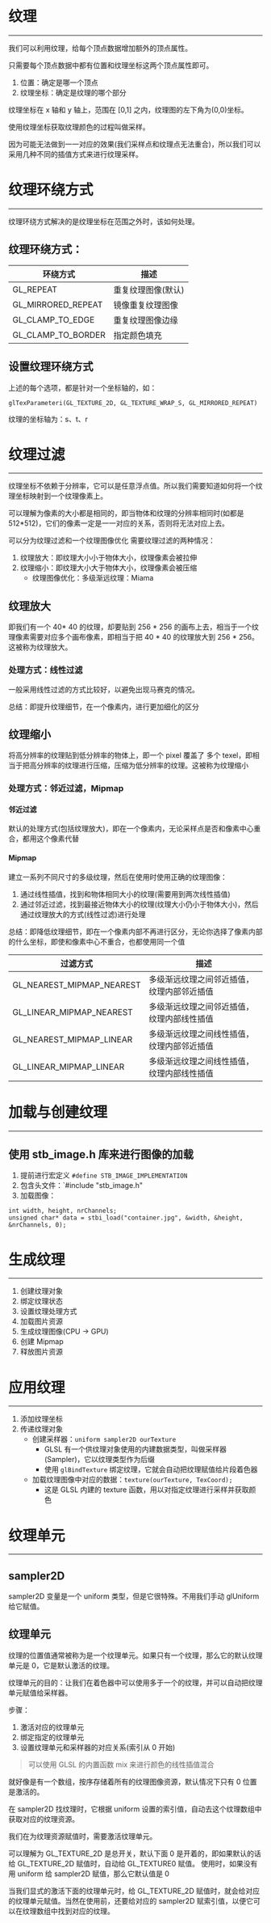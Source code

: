 # 纹理
---

我们可以利用纹理，给每个顶点数据增加额外的顶点属性。

只需要每个顶点数据中都有位置和纹理坐标这两个顶点属性即可。
1. 位置：确定是哪一个顶点
2. 纹理坐标：确定是纹理的哪个部分

纹理坐标在 x 轴和 y 轴上，范围在 \[0,1] 之内，纹理图的左下角为(0,0)坐标。

使用纹理坐标获取纹理颜色的过程叫做采样。

因为可能无法做到一一对应的效果(我们采样点和纹理点无法重合)，所以我们可以采用几种不同的插值方式来进行纹理采样。

# 纹理环绕方式
---

纹理环绕方式解决的是纹理坐标在范围之外时，该如何处理。

## 纹理环绕方式：

|环绕方式|描述|
|---|---|
|GL_REPEAT|重复纹理图像(默认)|
|GL_MIRRORED_REPEAT|镜像重复纹理图像|
|GL_CLAMP_TO_EDGE|重复纹理图像边缘|
|GL_CLAMP_TO_BORDER|指定颜色填充|

## 设置纹理环绕方式

上述的每个选项，都是针对一个坐标轴的，如：
```
glTexParameteri(GL_TEXTURE_2D, GL_TEXTURE_WRAP_S, GL_MIRRORED_REPEAT)
```
纹理的坐标轴为：s、t、r

# 纹理过滤
---

纹理坐标不依赖于分辨率，它可以是任意浮点值。所以我们需要知道如何将一个纹理坐标映射到一个纹理像素上。

可以理解为像素的大小都是相同的，即当物体和纹理的分辨率相同时(如都是 512\*512)，它们的像素一定是一一对应的关系，否则将无法对应上去。

可以分为纹理过滤和一个纹理图像优化
需要纹理过滤的两种情况：
1. 纹理放大：即纹理大小小于物体大小，纹理像素会被拉伸
2. 纹理缩小：即纹理大小大于物体大小，纹理像素会被压缩
	- 纹理图像优化：多级渐远纹理：Miama

## 纹理放大

即我们有一个 40\* 40 的纹理，却要贴到 256 \* 256 的画布上去，相当于一个纹理像素需要对应多个画布像素，即相当于把 40 \* 40 的纹理放大到 256 \* 256。这被称为纹理放大。

### 处理方式：线性过滤

一般采用线性过滤的方式比较好，以避免出现马赛克的情况。

总结：即提升纹理细节，在一个像素内，进行更加细化的区分

## 纹理缩小

将高分辨率的纹理贴到低分辨率的物体上，即一个 pixel 覆盖了 多个 texel，即相当于把高分辨率的纹理进行压缩，压缩为低分辨率的纹理。这被称为纹理缩小

### 处理方式：邻近过滤，Mipmap

#### 邻近过滤

默认的处理方式(包括纹理放大)，即在一个像素内，无论采样点是否和像素中心重合，都用这个像素代替

#### Mipmap

建立一系列不同尺寸的多级纹理，然后在使用时使用正确的纹理图像：
1. 通过线性插值，找到和物体相同大小的纹理(需要用到两次线性插值)
2. 通过邻近过滤，找到最接近物体大小的纹理(纹理大小仍小于物体大小)，然后通过纹理放大的方式(线性过滤)进行处理

总结：即降低纹理细节，即在一个像素内部不再进行区分，无论你选择了像素内部的什么坐标，即使和像素中心不重合，也都使用同一个值


|过滤方式|描述|
|---|---|
|GL_NEAREST_MIPMAP_NEAREST|多级渐远纹理之间邻近插值，纹理内部邻近插值|
|GL_LINEAR_MIPMAP_NEAREST|多级渐远纹理之间邻近插值，纹理内部线性插值|
|GL_NEAREST_MIPMAP_LINEAR|多级渐远纹理之间线性插值，纹理内部邻近插值|
|GL_LINEAR_MIPMAP_LINEAR|多级渐远纹理之间线性插值，纹理内部线性插值|

# 加载与创建纹理
---

## 使用 stb_image.h 库来进行图像的加载

1. 提前进行宏定义 `#define STB_IMAGE_IMPLEMENTATION`
2. 包含头文件：`#include "stb_image.h"
3. 加载图像：
```
int width, height, nrChannels;
unsigned char* data = stbi_load("container.jpg", &width, &height, &nrChannels, 0);
```

# 生成纹理
---
1. 创建纹理对象
2. 绑定纹理状态
3. 设置纹理处理方式
4. 加载图片资源
5. 生成纹理图像(CPU -> GPU)
6. 创建 Mipmap
7. 释放图片资源

# 应用纹理
---

1. 添加纹理坐标
2. 传递纹理对象
	- 创建采样器：`uniform sampler2D ourTexture`
		- GLSL 有一个供纹理对象使用的内建数据类型，叫做采样器(Sampler)，它以纹理类型作为后缀
		- 使用 `glBindTexture` 绑定纹理，它就会自动把纹理赋值给片段着色器
	- 加载纹理图像中对应的数据：`texture(ourTexture, TexCoord);`
		- 这是 GLSL 内建的 texture 函数，用以对指定纹理进行采样并获取颜色

# 纹理单元
---

## sampler2D

sampler2D 变量是一个 uniform 类型，但是它很特殊。不用我们手动 glUniform 给它赋值。

## 纹理单元

纹理的位置值通常被称为是一个纹理单元。如果只有一个纹理，那么它的默认纹理单元是 0，它是默认激活的纹理。

纹理单元的目的：让我们在着色器中可以使用多于一个的纹理，并可以自动把纹理单元赋值给采样器。

步骤：
1. 激活对应的纹理单元
2. 绑定指定的纹理单元
3. 设置纹理单元和采样器的对应关系(索引从 0 开始)
 > 可以使用 GLSL 的内置函数 mix 来进行颜色的线性插值混合

就好像是有一个数组，按序存储着所有的纹理图像资源，默认情况下只有 0 位置是激活的。

在 sampler2D 找纹理时，它根据 uniform 设置的索引值，自动去这个纹理数组中获取对应的纹理资源。

我们在为纹理资源赋值时，需要激活纹理单元。

可以理解为 GL_TEXTURE_2D 是总开关，默认下面 0 是开着的，即如果默认的话给 GL_TEXTURE_2D 赋值时，自动给 GL_TEXTURE0 赋值。 使用时，如果没有用 uniform 给 sampler2D 赋值，那么它默认值是 0

当我们显式的激活下面的纹理单元时，给 GL_TEXTURE_2D 赋值时，就会给对应的纹理单元赋值。当然在使用前，还要给对应的 sampler2D 赋索引值，以便它可以在纹理数组中找到对应的纹理。




